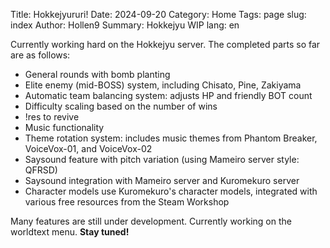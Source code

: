 Title: Hokkejyururi!
Date: 2024-09-20
Category: Home
Tags: page
slug: index
Author: Hollen9
Summary: Hokkejyu WIP
lang: en

Currently working hard on the Hokkejyu server. The completed parts so far are as follows:

- General rounds with bomb planting
- Elite enemy (mid-BOSS) system, including Chisato, Pine, Zakiyama
- Automatic team balancing system: adjusts HP and friendly BOT count
- Difficulty scaling based on the number of wins
- !res to revive
- Music functionality
- Theme rotation system: includes music themes from Phantom Breaker, VoiceVox-01, and VoiceVox-02
- Saysound feature with pitch variation (using Mameiro server style: QFRSD)
- Saysound integration with Mameiro server and Kuromekuro server
- Character models use Kuromekuro's character models, integrated with various free resources from the Steam Workshop

Many features are still under development. Currently working on the worldtext menu. **Stay tuned!**

